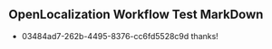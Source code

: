## OpenLocalization Workflow Test MarkDown

* 03484ad7-262b-4495-8376-cc6fd5528c9d 
thanks!



<!--HONumber=Jan16_HO4-->
